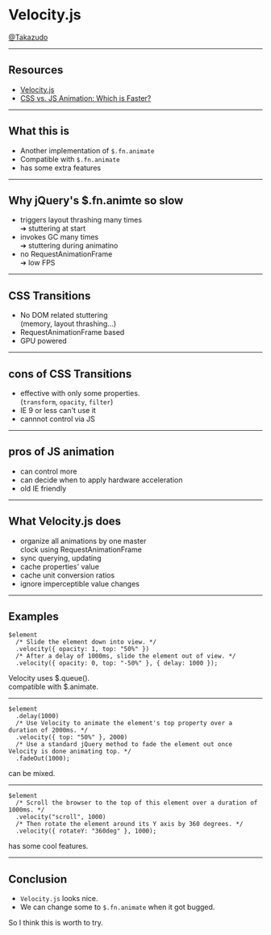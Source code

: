 # Velocity.js

[@Takazudo](https://twitter.com/Takazudo)

----

## Resources

* [Velocity.js](http://julian.com/research/velocity/)
* [CSS vs. JS Animation: Which is Faster?](http://davidwalsh.name/css-js-animation)

----

## What this is

* Another implementation of `$.fn.animate`
* Compatible with `$.fn.animate`
* has some extra features

----

## Why jQuery's $.fn.animte so slow

* triggers layout thrashing many times<br>➔ stuttering at start
* invokes GC many times<br>➔ stuttering during animatino
* no RequestAnimationFrame<br>➔ low FPS

----

## CSS Transitions

* No DOM related stuttering<br>(memory, layout thrashing...)
* RequestAnimationFrame based
* GPU powered

----

## cons of CSS Transitions

* effective with only some properties.<br>(`transform`, `opacity`, `filter`)
* IE 9 or less can't use it
* cannnot control via JS

----

## pros of JS animation

* can control more
* can decide when to apply hardware acceleration
* old IE friendly

----

## What Velocity.js does

* organize all animations by one master<br> clock using RequestAnimationFrame
* sync querying, updating
* cache properties' value
* cache unit conversion ratios
* ignore imperceptible value changes

----

## Examples

```
$element
  /* Slide the element down into view. */
  .velocity({ opacity: 1, top: "50%" })
  /* After a delay of 1000ms, slide the element out of view. */
  .velocity({ opacity: 0, top: "-50%" }, { delay: 1000 });
```

Velocity uses $.queue().  
compatible with $.animate.

---

```
$element
  .delay(1000)
  /* Use Velocity to animate the element's top property over a duration of 2000ms. */
  .velocity({ top: "50%" }, 2000)
  /* Use a standard jQuery method to fade the element out once Velocity is done animating top. */
  .fadeOut(1000);
```

can be mixed.

---

```
$element
  /* Scroll the browser to the top of this element over a duration of 1000ms. */
  .velocity("scroll", 1000)
  /* Then rotate the element around its Y axis by 360 degrees. */
  .velocity({ rotateY: "360deg" }, 1000);
```

has some cool features.

----

## Conclusion

* `Velocity.js` looks nice.
* We can change some to `$.fn.animate` when it got bugged.

So I think this is worth to try.
